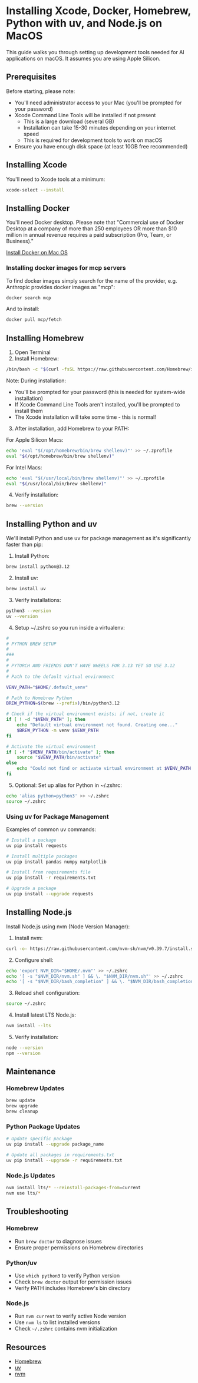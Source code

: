 # Installing Xcode, Docker, Homebrew, Python with uv, and Node.js on MacOS

This guide walks you through setting up development tools needed for AI applications on macOS. It assumes you are using Apple Silicon.

## Prerequisites

Before starting, please note:
- You'll need administrator access to your Mac (you'll be prompted for your password)
- Xcode Command Line Tools will be installed if not present
  - This is a large download (several GB)
  - Installation can take 15-30 minutes depending on your internet speed
  - This is required for development tools to work on macOS
- Ensure you have enough disk space (at least 10GB free recommended)

## Installing Xcode

You'll need to Xcode tools at a minimum:

```bash
xcode-select --install
```

## Installing Docker

You'll need Docker desktop. Please note that "Commercial use of Docker Desktop at a company of more than 250 employees OR more than $10 million in annual revenue requires a paid subscription (Pro, Team, or Business)."

[Install Docker on Mac OS](https://docs.docker.com/desktop/setup/install/mac-install/)

### Installing docker images for mcp servers

To find docker images simply search for the name of the provider, e.g. Anthropic provides docker images as "mcp":

```bash
docker search mcp
```

And to install:

```bash
docker pull mcp/fetch
```

## Installing Homebrew

1. Open Terminal
2. Install Homebrew:
```bash
/bin/bash -c "$(curl -fsSL https://raw.githubusercontent.com/Homebrew/install/HEAD/install.sh)"
```

Note: During installation:
- You'll be prompted for your password (this is needed for system-wide installation)
- If Xcode Command Line Tools aren't installed, you'll be prompted to install them
- The Xcode installation will take some time - this is normal!

3. After installation, add Homebrew to your PATH:

For Apple Silicon Macs:
```bash
echo 'eval "$(/opt/homebrew/bin/brew shellenv)"' >> ~/.zprofile
eval "$(/opt/homebrew/bin/brew shellenv)"
```

For Intel Macs:
```bash
echo 'eval "$(/usr/local/bin/brew shellenv)"' >> ~/.zprofile
eval "$(/usr/local/bin/brew shellenv)"
```

4. Verify installation:
```bash
brew --version
```

## Installing Python and uv

We'll install Python and use uv for package management as it's significantly faster than pip:

1. Install Python:
```bash
brew install python@3.12
```

2. Install uv:
```bash
brew install uv
```

3. Verify installations:
```bash
python3 --version
uv --version
```

4. Setup ~/.zshrc so you run inside a virtualenv:

```bash
#
# PYTHON BREW SETUP
#
###
#
# PYTORCH AND FRIENDS DON'T HAVE WHEELS FOR 3.13 YET SO USE 3.12
#
# Path to the default virtual environment

VENV_PATH="$HOME/.default_venv"

# Path to Homebrew Python
BREW_PYTHON=$(brew --prefix)/bin/python3.12

# Check if the virtual environment exists; if not, create it
if [ ! -d "$VENV_PATH" ]; then
    echo "Default virtual environment not found. Creating one..."
    $BREW_PYTHON -m venv $VENV_PATH
fi

# Activate the virtual environment
if [ -f "$VENV_PATH/bin/activate" ]; then
    source "$VENV_PATH/bin/activate"
else
    echo "Could not find or activate virtual environment at $VENV_PATH."
fi
```

5. Optional: Set up alias for Python in ~/.zshrc:
```bash
echo 'alias python=python3' >> ~/.zshrc
source ~/.zshrc
```

### Using uv for Package Management

Examples of common uv commands:

```bash
# Install a package
uv pip install requests

# Install multiple packages
uv pip install pandas numpy matplotlib

# Install from requirements file
uv pip install -r requirements.txt

# Upgrade a package
uv pip install --upgrade requests
```

## Installing Node.js

Install Node.js using nvm (Node Version Manager):

1. Install nvm:
```bash
curl -o- https://raw.githubusercontent.com/nvm-sh/nvm/v0.39.7/install.sh | bash
```

2. Configure shell:
```bash
echo 'export NVM_DIR="$HOME/.nvm"' >> ~/.zshrc
echo '[ -s "$NVM_DIR/nvm.sh" ] && \. "$NVM_DIR/nvm.sh"' >> ~/.zshrc
echo '[ -s "$NVM_DIR/bash_completion" ] && \. "$NVM_DIR/bash_completion"' >> ~/.zshrc
```

3. Reload shell configuration:
```bash
source ~/.zshrc
```

4. Install latest LTS Node.js:
```bash
nvm install --lts
```

5. Verify installation:
```bash
node --version
npm --version
```

## Maintenance

### Homebrew Updates
```bash
brew update
brew upgrade
brew cleanup
```

### Python Package Updates
```bash
# Update specific package
uv pip install --upgrade package_name

# Update all packages in requirements.txt
uv pip install --upgrade -r requirements.txt
```

### Node.js Updates
```bash
nvm install lts/* --reinstall-packages-from=current
nvm use lts/*
```

## Troubleshooting

### Homebrew
- Run `brew doctor` to diagnose issues
- Ensure proper permissions on Homebrew directories

### Python/uv
- Use `which python3` to verify Python version
- Check `brew doctor` output for permission issues
- Verify PATH includes Homebrew's bin directory

### Node.js
- Run `nvm current` to verify active Node version
- Use `nvm ls` to list installed versions
- Check `~/.zshrc` contains nvm initialization

## Resources
- [Homebrew](https://brew.sh)
- [uv](https://github.com/astral-sh/uv)
- [nvm](https://github.com/nvm-sh/nvm)
